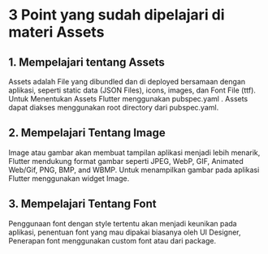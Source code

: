 # 3 Point yang sudah dipelajari di materi Assets

## 1. Mempelajari tentang Assets
Assets adalah File yang dibundled dan di deployed bersamaan dengan aplikasi, seperti static data (JSON Files), icons, images, dan Font File (ttf). Untuk Menentukan Assets Flutter menggunakan pubspec.yaml . Assets dapat diakses menggunakan root directory dari pubspec.yaml.

## 2. Mempelajari Tentang Image
Image atau gambar akan membuat tampilan aplikasi menjadi lebih menarik, Flutter mendukung format gambar seperti JPEG, WebP, GIF, Animated Web/Gif, PNG, BMP, and WBMP. Untuk menampilkan gambar pada aplikasi Flutter menggunakan widget Image.

## 3. Mempelajari Tentang Font
Penggunaan font dengan style tertentu akan menjadi keunikan pada aplikasi, penentuan font yang mau dipakai biasanya oleh UI Designer, Penerapan font menggunakan custom font atau dari package.